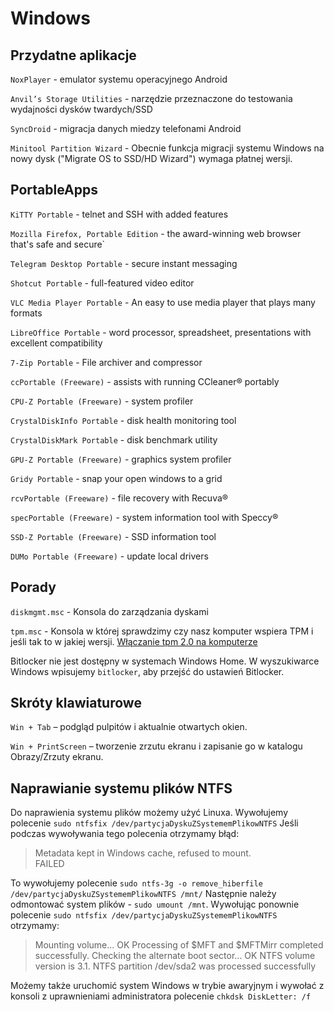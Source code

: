 # Windows

## Przydatne aplikacje

`NoxPlayer` - emulator systemu operacyjnego Android

`Anvil’s Storage Utilities` - narzędzie przeznaczone do testowania wydajności dysków twardych/SSD

`SyncDroid` - migracja danych miedzy telefonami Android

`Minitool Partition Wizard` - Obecnie funkcja migracji systemu Windows na nowy dysk ("Migrate OS to SSD/HD Wizard") wymaga płatnej wersji.

## PortableApps

`KiTTY Portable` - telnet and SSH with added features

`Mozilla Firefox, Portable Edition` - the award-winning web browser that's safe and secure`

`Telegram Desktop Portable` - secure instant messaging

`Shotcut Portable` - full-featured video editor

`VLC Media Player Portable` - An easy to use media player that plays many formats

`LibreOffice Portable` - word processor, spreadsheet, presentations with excellent compatibility

`7-Zip Portable` - File archiver and compressor

`ccPortable (Freeware)` - assists with running CCleaner® portably

`CPU-Z Portable (Freeware)` - system profiler

`CrystalDiskInfo Portable` - disk health monitoring tool

`CrystalDiskMark Portable` - disk benchmark utility

`GPU-Z Portable (Freeware)` - graphics system profiler

`Gridy Portable` - snap your open windows to a grid

`rcvPortable (Freeware)` - file recovery with Recuva®

`specPortable (Freeware)` - system information tool with Speccy®

`SSD-Z Portable (Freeware)` - SSD information tool

`DUMo Portable (Freeware)` - update local drivers

## Porady

`diskmgmt.msc` - Konsola do zarządzania dyskami

`tpm.msc` - Konsola w której sprawdzimy czy nasz komputer wspiera TPM i jeśli tak to w jakiej wersji. [Włączanie tpm 2.0 na komputerze](https://support.microsoft.com/pl-pl/windows/w%C5%82%C4%85czanie-tpm-2-0-na-komputerze-1fd5a332-360d-4f46-a1e7-ae6b0c90645c)

Bitlocker nie jest dostępny w systemach Windows Home. W wyszukiwarce Windows wpisujemy `bitlocker`, aby przejść do ustawień Bitlocker.

## Skróty klawiaturowe

`Win + Tab` – podgląd pulpitów i aktualnie otwartych okien.

`Win + PrintScreen` – tworzenie zrzutu ekranu i zapisanie go w katalogu Obrazy/Zrzuty ekranu.

## Naprawianie systemu plików NTFS

Do naprawienia systemu plików możemy użyć Linuxa.
Wywołujemy polecenie `sudo ntfsfix /dev/partycjaDyskuZSystememPlikowNTFS`
Jeśli podczas wywoływania tego polecenia otrzymamy błąd:
> Metadata kept in Windows cache, refused to mount.                                                                                                                                           
> FAILED

To wywołujemy polecenie `sudo ntfs-3g -o remove_hiberfile /dev/partycjaDyskuZSystememPlikowNTFS /mnt/`
Następnie należy odmontować system plików - `sudo umount /mnt`.
Wywołując ponownie polecenie `sudo ntfsfix /dev/partycjaDyskuZSystememPlikowNTFS` otrzymamy:

>Mounting volume... OK
>Processing of $MFT and $MFTMirr completed successfully.
>Checking the alternate boot sector... OK
>NTFS volume version is 3.1.
>NTFS partition /dev/sda2 was processed successfully

Możemy także uruchomić system Windows w trybie awaryjnym i wywołać z konsoli z uprawnieniami administratora polecenie `chkdsk DiskLetter: /f`
